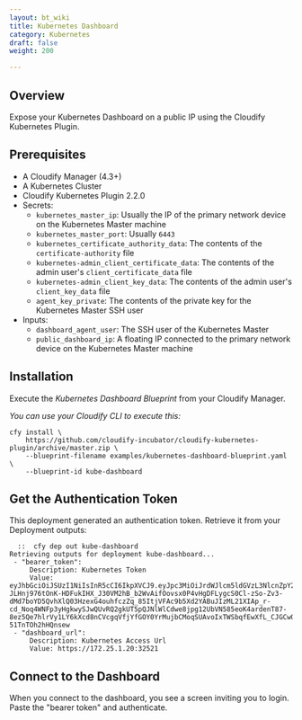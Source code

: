 ```yaml
---
layout: bt_wiki
title: Kubernetes Dashboard
category: Kubernetes
draft: false
weight: 200

---
```

## Overview

Expose your Kubernetes Dashboard on a public IP using the Cloudify Kubernetes Plugin.

## Prerequisites

* A Cloudify Manager (4.3+)
* A Kubernetes Cluster
* Cloudify Kubernetes Plugin 2.2.0
* Secrets:
  * `kubernetes_master_ip`: Usually the IP of the primary network device on the Kubernetes Master machine
  * `kubernetes_master_port`: Usually `6443`
  * `kubernetes_certificate_authority_data`: The contents of the `certificate-authority` file
  * `kubernetes-admin_client_certificate_data`:  The contents of the admin user's `client_certificate_data` file
  * `kubernetes-admin_client_key_data`: The contents of the admin user's `client_key_data` file
  * `agent_key_private`: The contents of the private key for the Kubernetes Master SSH user
* Inputs:
  * `dashboard_agent_user`: The SSH user of the Kubernetes Master
  * `public_dashboard_ip`: A floating IP connected to the primary network device on the Kubernetes Master machine

## Installation

Execute the _Kubernetes Dashboard Blueprint_ from your Cloudify Manager.

_You can use your Cloudify CLI to execute this:_

```shell
cfy install \
    https://github.com/cloudify-incubator/cloudify-kubernetes-plugin/archive/master.zip \
    --blueprint-filename examples/kubernetes-dashboard-blueprint.yaml \
    --blueprint-id kube-dashboard
```

## Get the Authentication Token

This deployment generated an authentication token. Retrieve it from your Deployment outputs:

```shell
  ::  cfy dep out kube-dashboard
Retrieving outputs for deployment kube-dashboard...
 - "bearer_token":
     Description: Kubernetes Token
     Value: eyJhbGciOiJSUzI1NiIsInR5cCI6IkpXVCJ9.eyJpc3MiOiJrdWJlcm5ldGVzL3NlcnZpY2VhY2NvdW50Iiwia3ViZXJuZXRlcy5pby9zZXJ2aWNlYWNjb3VudC9uYW1lc3BhY2UiOiJrdWJlLXN5c3RlbSIsImt1YmVybmV0ZXMuaW8vc2VydmljZWFjY291bnQvc2VjcmV0Lm5hbWUiOiJhZG1pbi11c2VyLXRva2VuLXA2NGw3Iiwia3ViZXJuZXRlcy5pby9zZXJ2aWNlYWNjb3VudC9zZXJ2aWNlLWFjY291bnQubmFtZSI6ImFkbWluLXVzZXIiLCJrdWJlcm5ldGVzLmlvL3NlcnZpY2VhY2NvdW50L3NlcnZpY2UtYWNjb3VudC51aWQiOiJjOGNhYjc0ZC0zNzNkLTExZTgtOWQzMS1mYTE2M2VmM2IzOGQiLCJzdWIiOiJzeXN0ZW06c2VydmljZWFjY291bnQ6a3ViZS1zeXN0ZW06YWRtaW4tdXNlciJ9.ibWzDPKUqIqbak3twXSvPqn-JLHnj976tOnK-HDFukIHX_J30VM2hB_b2WvAifOovsx0P4vHgDFLygcS0Cl-zSo-Zv3-dMd7boYD5QvhXlQ03HzexG4ouhfczZq_85ItjVFAc9b5Xd2YABuJIzML21XIAp_r-cd_Noq4WNFp3yHgkwySJwQUvRQ2gkUT5pQJNlWlCdwe8jpg12UbVN585eoK4ardenT87-8ez5Qe7hlrVy1LY6kXcd8nCVcgqVfjYfGOY0YrMujbCMoqSUAvoIxTWSbqfEwXfL_CJGCwOOFO770WtfxHuwrnl3_sxpe6evrLFL-51TnTOh2hHQnsew
 - "dashboard_url":
     Description: Kubernetes Access Url
     Value: https://172.25.1.20:32521
```

## Connect to the Dashboard

When you connect to the dashboard, you see a screen inviting you to login. Paste the "bearer token" and authenticate.
